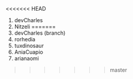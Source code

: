 <<<<<<< HEAD
1. devCharles
2. Nitzeli
=======
1. devCharles (branch)
2. rorhedia
3. tuxdinosaur
4. AniaCuapio
5. arianaomi
>>>>>>> master
